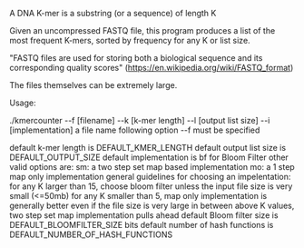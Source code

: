 A DNA K-mer is a substring (or a sequence) of length K

Given an uncompressed FASTQ file, this program produces a list of the most frequent K-mers, sorted by frequency for any K or list size.

"FASTQ files are used for storing both a biological sequence and its corresponding quality scores"
(https://en.wikipedia.org/wiki/FASTQ_format)

The files themselves can be extremely large.

Usage:

./kmercounter --f [filename] --k [k-mer length] --l [output list size] --i [implementation]
a file name following option --f must be specified

default k-mer length is DEFAULT_KMER_LENGTH
default output list size is DEFAULT_OUTPUT_SIZE
default implementation is bf for Bloom Filter
other valid options are:
  sm: a two step set map based implementation
  mo: a 1 step map only implementation
general guidelines for choosing an impelentation:
  for any K larger than 15, choose bloom filter unless the input file size is very small (<=50mb)
  for any K smaller than 5, map only implementation is generally better even if the file size is very large
  in between above K values, two step set map implementation pulls ahead
default Bloom filter size is DEFAULT_BLOOMFILTER_SIZE bits
default number of hash functions is DEFAULT_NUMBER_OF_HASH_FUNCTIONS
